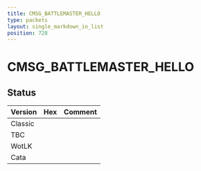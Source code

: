 ```yaml
---
title: CMSG_BATTLEMASTER_HELLO
type: packets
layout: single_markdown_in_list
position: 728
---
```


# CMSG_BATTLEMASTER_HELLO

## Status

Version | Hex | Comment
---------- | ---------- | ---------- 
Classic |  |  
TBC |  |  
WotLK |  |  
Cata |  |  
